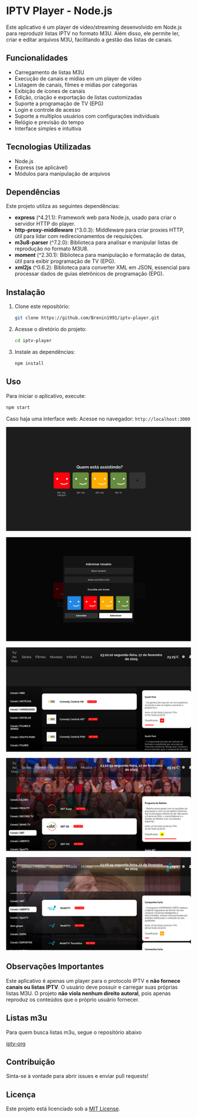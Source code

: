 # IPTV Player - Node.js

Este aplicativo é um player de vídeo/streaming desenvolvido em Node.js para reproduzir listas IPTV no formato M3U. Além disso, ele permite ler, criar e editar arquivos M3U, facilitando a gestão das listas de canais. 

## Funcionalidades
- Carregamento de listas M3U
- Execução de canais e mídias em um player de vídeo
- Listagem de canais, filmes e midias por categorias
- Exibição de ícones de canais
- Edição, criação e exportação de listas customizadas
- Suporte a programação de TV (EPG)
- Login e controle de acesso
- Suporte a multiplos usuários com configurações individuais
- Relógio e previsão do tempo
- Interface simples e intuitiva

## Tecnologias Utilizadas
- Node.js
- Express (se aplicável)
- Módulos para manipulação de arquivos

## Dependências
Este projeto utiliza as seguintes dependências:
- **express** (^4.21.1): Framework web para Node.js, usado para criar o servidor HTTP do player.
- **http-proxy-middleware** (^3.0.3): Middleware para criar proxies HTTP, útil para lidar com redirecionamentos de requisições.
- **m3u8-parser** (^7.2.0): Biblioteca para analisar e manipular listas de reprodução no formato M3U8.
- **moment** (^2.30.1): Biblioteca para manipulação e formatação de datas, útil para exibir programação de TV (EPG).
- **xml2js** (^0.6.2): Biblioteca para converter XML em JSON, essencial para processar dados de guias eletrônicos de programação (EPG).

## Instalação
1. Clone este repositório:
   ```bash
   git clone https://github.com/Brenin1991/iptv-player.git
   ```
2. Acesse o diretório do projeto:
   ```bash
   cd iptv-player
   ```
3. Instale as dependências:
   ```bash
   npm install
   ```

## Uso
Para iniciar o aplicativo, execute:
```bash
npm start
```

Caso haja uma interface web:
Acesse no navegador: `http://localhost:3000`

![Interface do player](assets/05.png)

![Interface do player](assets/04.png)

![Interface do player](assets/01.png)

![Interface do player](assets/02.png)

![Interface do player](assets/03.png)

## Observações Importantes
Este aplicativo é apenas um player para o protocolo IPTV e **não fornece canais ou listas IPTV**. O usuário deve possuir e carregar suas próprias listas M3U. O projeto **não viola nenhum direito autoral**, pois apenas reproduz os conteúdos que o próprio usuário fornecer.

## Listas m3u
Para quem busca listas m3u, segue o repositório abaixo

[iptv-org](https://github.com/iptv-org/)


## Contribuição
Sinta-se à vontade para abrir issues e enviar pull requests!

## Licença
Este projeto está licenciado sob a [MIT License](LICENSE).

